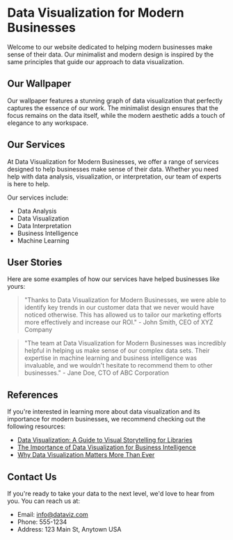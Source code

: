 <!--font:Poppins-->

# Data Visualization for Modern Businesses

Welcome to our website dedicated to helping modern businesses make sense of their data. Our minimalist and modern design is inspired by the same principles that guide our approach to data visualization.

## Our Wallpaper

Our wallpaper features a stunning graph of data visualization that perfectly captures the essence of our work. The minimalist design ensures that the focus remains on the data itself, while the modern aesthetic adds a touch of elegance to any workspace.

## Our Services

At Data Visualization for Modern Businesses, we offer a range of services designed to help businesses make sense of their data. Whether you need help with data analysis, visualization, or interpretation, our team of experts is here to help.

Our services include:

- Data Analysis
- Data Visualization
- Data Interpretation
- Business Intelligence
- Machine Learning

## User Stories

Here are some examples of how our services have helped businesses like yours:

> "Thanks to Data Visualization for Modern Businesses, we were able to identify key trends in our customer data that we never would have noticed otherwise. This has allowed us to tailor our marketing efforts more effectively and increase our ROI." - John Smith, CEO of XYZ Company

> "The team at Data Visualization for Modern Businesses was incredibly helpful in helping us make sense of our complex data sets. Their expertise in machine learning and business intelligence was invaluable, and we wouldn't hesitate to recommend them to other businesses." - Jane Doe, CTO of ABC Corporation

## References

If you're interested in learning more about data visualization and its importance for modern businesses, we recommend checking out the following resources:

- [Data Visualization: A Guide to Visual Storytelling for Libraries](#)
- [The Importance of Data Visualization for Business Intelligence](#)
- [Why Data Visualization Matters More Than Ever](#)

## Contact Us

If you're ready to take your data to the next level, we'd love to hear from you. You can reach us at:

- Email: info@dataviz.com
- Phone: 555-1234
- Address: 123 Main St, Anytown USA

<!--

Write me content for website with wallpaper which alt text is:

"A wallpaper with a graph of data visualization, in a minimalist and modern design."

The name/title of the page should not be 1:1 copy of the alt text but rather a real content of the website which is using this wallpaper.

- Use markdown format 
- Start with heading
- Heading should be short and concise
- The content should look like a real website 
- The website should not be about the wallpaper, wallpaper is just a related background
- Heading should be contain work "wallpaper" or "background"
- Include real sections like references, contact, user stories, etc. use things relevant to the page purpose.
- Feel free to use structure like headings, bullets, numbering, blockquotes, paragraphs, horizontal lines, etc.
- You can use formatting like bold or _italic_
- You can include UTF-8 emojis
- Links should be only #hash anchors (and you can refer to the document itself)
- Do not include images


---


# Data Visualization for Modern Businesses

Welcome to our website dedicated to helping modern businesses make sense of their data. Our minimalist and modern design is inspired by the same principles that guide our approach to data visualization.

## Our Wallpaper

Our wallpaper features a stunning graph of data visualization that perfectly captures the essence of our work. The minimalist design ensures that the focus remains on the data itself, while the modern aesthetic adds a touch of elegance to any workspace.

## Our Services

At Data Visualization for Modern Businesses, we offer a range of services designed to help businesses make sense of their data. Whether you need help with data analysis, visualization, or interpretation, our team of experts is here to help.

Our services include:

- Data Analysis
- Data Visualization
- Data Interpretation
- Business Intelligence
- Machine Learning

## User Stories

Here are some examples of how our services have helped businesses like yours:

> "Thanks to Data Visualization for Modern Businesses, we were able to identify key trends in our customer data that we never would have noticed otherwise. This has allowed us to tailor our marketing efforts more effectively and increase our ROI." - John Smith, CEO of XYZ Company

> "The team at Data Visualization for Modern Businesses was incredibly helpful in helping us make sense of our complex data sets. Their expertise in machine learning and business intelligence was invaluable, and we wouldn't hesitate to recommend them to other businesses." - Jane Doe, CTO of ABC Corporation

## References

If you're interested in learning more about data visualization and its importance for modern businesses, we recommend checking out the following resources:

- [Data Visualization: A Guide to Visual Storytelling for Libraries](#)
- [The Importance of Data Visualization for Business Intelligence](#)
- [Why Data Visualization Matters More Than Ever](#)

## Contact Us

If you're ready to take your data to the next level, we'd love to hear from you. You can reach us at:

- Email: info@dataviz.com
- Phone: 555-1234
- Address: 123 Main St, Anytown USA

-->
